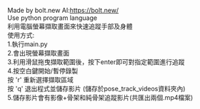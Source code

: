 Made by bolt.new AI:https://bolt.new/  
Use python program language  
利用電腦螢幕擷取畫面來快速追蹤手部及身體  
使用方式:  
1.執行main.py  
2.會出現螢幕擷取畫面  
3.利用滑鼠拖曳擷取範圍後，按下enter即可對指定範圍進行追蹤  
4.按空白鍵開始/暫停錄製  
按 'r' 重新選擇擷取區域  
按 'q' 退出程式並儲存影片 (儲存於pose_track_videos資料夾內)  
5.儲存影片會有影像+骨架和純骨架追蹤影片(共匯出兩個.mp4檔案)  
